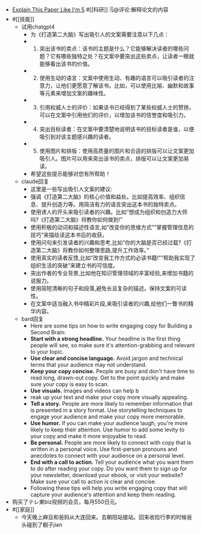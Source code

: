 - [Explain This Paper Like I'm 5](https://app.copilothub.ai/chat?id=9352) #[[科研]] 🗒@评论:解释论文的内容
- #[[技能]]
    - 试用chatgpt4
        - 为《打造第二大脑》写出吸引人的文案需要注意以下几点：
        - 1. 突出该书的卖点：该书的主题是什么？它能够解决读者的哪些问题？它有哪些独特之处？在文案中要突出这些卖点，让读者一眼就能够看出该书的价值。
        - 2. 使用生动的语言：文案中使用生动、有趣的语言可以吸引读者的注意力，让他们更愿意了解该书。比如，可以使用比喻、幽默和故事等元素来增加文案的趣味性。
        - 3. 引用权威人士的评价：如果该书已经得到了某些权威人士的赞扬，可以在文案中引用他们的评价，以增加该书的信誉度和吸引力。
        - 4. 突出目标读者：在文案中要清楚地说明该书的目标读者是谁，以便吸引到对该主题感兴趣的读者。
        - 5. 使用图片和排版：使用高质量的图片和合适的排版可以让文案更加吸引人。图片可以用来突出该书的卖点，排版可以让文案更加易读。
        - 希望这些提示能够对您有所帮助！
    - claude回复
        - 这里是一些写出吸引人文案的建议:
        - 强调《打造第二大脑》的核心价值和益处。比如提高效率、组织信息、提升创造力等。用简洁有力的语言突出这本书的独特卖点。
        - 使用诱人的开头来吸引读者的兴趣。比如“想成为组织和创造力大师吗?《打造第二大脑》将教你如何做到!”
        - 使用积极的动词和描述性语言,如“改变你的思维方式”“掌握管理信息的技巧”来描绘读这本书后的收获。
        - 使用问句来引发读者的兴趣和思考,比如“你的大脑是否已经过载?《打造第二大脑》将教你如何整理思路,提升工作效率。”
        - 使用真实的读者反馈,比如“改变我工作方式的必读书籍!”“帮助我实现了组织生活的突破”来建立书的可信度。
        - 突出作者的专业背景,比如他在知识管理领域的丰富经验,来增加书籍的说服力。
        - 使用简短清晰的句子和段落,避免长且复杂的描述。保持文案的可读性。
        - 在文案中适当融入书中精彩片段,来吸引读者的兴趣,给他们一瞥书的精华内容。
    - bard回复
        - Here are some tips on how to write engaging copy for Building a Second Brain:
        - **Start with a strong headline.** Your headline is the first thing people will see, so make sure it's attention-grabbing and relevant to your topic.
        - **Use clear and concise language.** Avoid jargon and technical terms that your audience may not understand.
        - **Keep your copy concise.** People are busy and don't have time to read long, drawn-out copy. Get to the point quickly and make sure your copy is easy to scan.
        - **Use visuals.** Images and videos can help b
        - reak up your text and make your copy more visually appealing.
        - **Tell a story.** People are more likely to remember information that is presented in a story format. Use storytelling techniques to engage your audience and make your copy more memorable.
        - **Use humor.** If you can make your audience laugh, you're more likely to keep their attention. Use humor to add some levity to your copy and make it more enjoyable to read.
        - **Be personal.** People are more likely to connect with copy that is written in a personal voice. Use first-person pronouns and anecdotes to connect with your audience on a personal level.
        - **End with a call to action.** Tell your audience what you want them to do after reading your copy. Do you want them to sign up for your newsletter, download your ebook, or visit your website? Make sure your call to action is clear and concise.
        - Following these tips will help you write engaging copy that will capture your audience's attention and keep them reading.
- 购买了テレ東biz视频的会员，每月550日元。
- #[[家庭]]
    - 今天晚上麻豆和爸妈从大连回来。去朝阳站接站。回来收拾行李的时候爸头碰到了橱子jian
